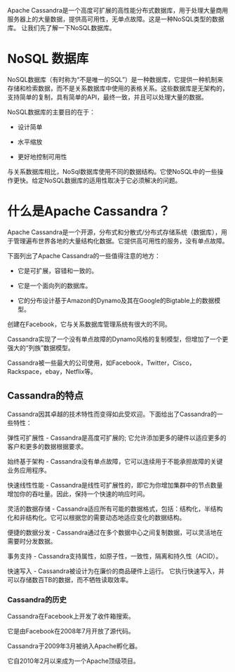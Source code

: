 Apache Cassandra是一个高度可扩展的高性能分布式数据库，用于处理大量商用服务器上的大量数据，提供高可用性，无单点故障。这是一种NoSQL类型的数据库。 让我们先了解一下NoSQL数据库。

# NoSQL 数据库
NoSQL数据库（有时称为“不是唯一的SQL”）是一种数据库，它提供一种机制来存储和检索数据，而不是关系数据库中使用的表格关系。这些数据库是无架构的，支持简单的复制，具有简单的API，最终一致，并且可以处理大量的数据。

NoSQL数据库的主要目的在于：

- 设计简单

- 水平缩放

- 更好地控制可用性

与关系数据库相比，NoSql数据库使用不同的数据结构。它使NoSQL中的一些操作更快。给定NoSQL数据库的适用性取决于它必须解决的问题。

# 什么是Apache Cassandra？
Apache Cassandra是一个开源，分布式和分散式/分布式存储系统（数据库），用于管理遍布世界各地的大量结构化数据。它提供高可用性的服务，没有单点故障。

下面列出了Apache Cassandra的一些值得注意的地方：

- 它是可扩展，容错和一致的。

- 它是一个面向列的数据库。

- 它的分布设计基于Amazon的Dynamo及其在Google的Bigtable上的数据模型。

创建在Facebook，它与关系数据库管理系统有很大的不同。

Cassandra实现了一个没有单点故障的Dynamo风格的复制模型，但增加了一个更强大的“列族”数据模型。

Cassandra被一些最大的公司使用，如Facebook，Twitter，Cisco，Rackspace，ebay，Netflix等。

## Cassandra的特点
Cassandra因其卓越的技术特性而变得如此受欢迎。下面给出了Cassandra的一些特性：

弹性可扩展性 - Cassandra是高度可扩展的; 它允许添加更多的硬件以适应更多的客户和更多的数据根据要求。

始终基于架构 - Cassandra没有单点故障，它可以连续用于不能承担故障的关键业务应用程序。

快速线性性能 - Cassandra是线性可扩展性的，即它为你增加集群中的节点数量增加你的吞吐量。因此，保持一个快速的响应时间。

灵活的数据存储 - Cassandra适应所有可能的数据格式，包括：结构化，半结构化和非结构化。它可以根据您的需要动态地适应变化的数据结构。

便捷的数据分发 - Cassandra通过在多个数据中心之间复制数据，可以灵活地在需要时分发数据。

事务支持 - Cassandra支持属性，如原子性，一致性，隔离和持久性（ACID）。

快速写入 - Cassandra被设计为在廉价的商品硬件上运行。 它执行快速写入，并可以存储数百TB的数据，而不牺牲读取效率。

### Cassandra的历史

Cassandra在Facebook上开发了收件箱搜索。

它是由Facebook在2008年7月开放了源代码。

Cassandra于2009年3月被纳入Apache孵化器。

它自2010年2月以来成为一个Apache顶级项目。
